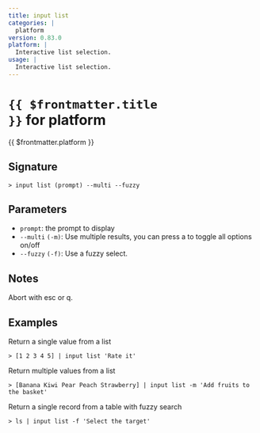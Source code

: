 ```yaml
---
title: input list
categories: |
  platform
version: 0.83.0
platform: |
  Interactive list selection.
usage: |
  Interactive list selection.
---
```


# <code>{{ $frontmatter.title }}</code> for platform

<div class='command-title'>{{ $frontmatter.platform }}</div>

## Signature

```> input list (prompt) --multi --fuzzy```

## Parameters

 -  `prompt`: the prompt to display
 -  `--multi` `(-m)`: Use multiple results, you can press a to toggle all options on/off
 -  `--fuzzy` `(-f)`: Use a fuzzy select.

## Notes
Abort with esc or q.
## Examples

Return a single value from a list
```shell
> [1 2 3 4 5] | input list 'Rate it'

```

Return multiple values from a list
```shell
> [Banana Kiwi Pear Peach Strawberry] | input list -m 'Add fruits to the basket'

```

Return a single record from a table with fuzzy search
```shell
> ls | input list -f 'Select the target'

```
